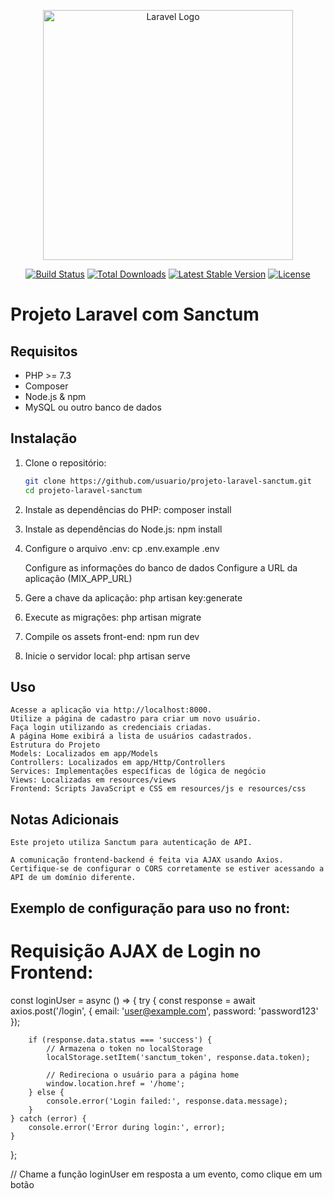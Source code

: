 <p align="center"><a href="https://laravel.com" target="_blank"><img src="https://raw.githubusercontent.com/laravel/art/master/logo-lockup/5%20SVG/2%20CMYK/1%20Full%20Color/laravel-logolockup-cmyk-red.svg" width="400" alt="Laravel Logo"></a></p>

<p align="center">
<a href="https://github.com/laravel/framework/actions"><img src="https://github.com/laravel/framework/workflows/tests/badge.svg" alt="Build Status"></a>
<a href="https://packagist.org/packages/laravel/framework"><img src="https://img.shields.io/packagist/dt/laravel/framework" alt="Total Downloads"></a>
<a href="https://packagist.org/packages/laravel/framework"><img src="https://img.shields.io/packagist/v/laravel/framework" alt="Latest Stable Version"></a>
<a href="https://packagist.org/packages/laravel/framework"><img src="https://img.shields.io/packagist/l/laravel/framework" alt="License"></a>
</p>

# Projeto Laravel com Sanctum

## Requisitos
- PHP >= 7.3
- Composer
- Node.js & npm
- MySQL ou outro banco de dados

## Instalação

1. Clone o repositório:
   ```bash
   git clone https://github.com/usuario/projeto-laravel-sanctum.git
   cd projeto-laravel-sanctum
   
2. Instale as dependências do PHP:
	composer install
	
3. Instale as dependências do Node.js:
	npm install

4. Configure o arquivo .env:
	cp .env.example .env

	Configure as informações do banco de dados
	Configure a URL da aplicação (MIX_APP_URL)
	
5. Gere a chave da aplicação:
	php artisan key:generate

6. Execute as migrações:
    php artisan migrate

7. Compile os assets front-end:
	npm run dev

8. Inicie o servidor local:
	php artisan serve


## Uso
	Acesse a aplicação via http://localhost:8000.
	Utilize a página de cadastro para criar um novo usuário.
	Faça login utilizando as credenciais criadas.
	A página Home exibirá a lista de usuários cadastrados.
	Estrutura do Projeto
	Models: Localizados em app/Models
	Controllers: Localizados em app/Http/Controllers
	Services: Implementações específicas de lógica de negócio
	Views: Localizadas em resources/views
	Frontend: Scripts JavaScript e CSS em resources/js e resources/css
	
## Notas Adicionais
	Este projeto utiliza Sanctum para autenticação de API.
	
    A comunicação frontend-backend é feita via AJAX usando Axios.
	Certifique-se de configurar o CORS corretamente se estiver acessando a API de um domínio diferente.



## Exemplo de configuração para uso no front:
# Requisição AJAX de Login no Frontend:
const loginUser = async () => {
    try {
        const response = await axios.post('/login', {
            email: 'user@example.com',
            password: 'password123'
        });

        if (response.data.status === 'success') {
            // Armazena o token no localStorage
            localStorage.setItem('sanctum_token', response.data.token);

            // Redireciona o usuário para a página home
            window.location.href = '/home';
        } else {
            console.error('Login failed:', response.data.message);
        }
    } catch (error) {
        console.error('Error during login:', error);
    }
};

// Chame a função loginUser em resposta a um evento, como clique em um botão
